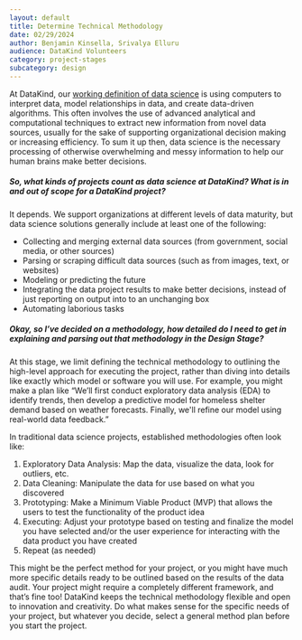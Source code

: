 ```yaml
---
layout: default
title: Determine Technical Methodology
date: 02/29/2024
author: Benjamin Kinsella, Srivalya Elluru
audience: DataKind Volunteers
category: project-stages
subcategory: design
---
```


At DataKind, our [working definition of data science](/volunteers/getting-started/key_terminology) is using computers to interpret data, model relationships in data, and create data\-driven algorithms. This often involves the use of advanced analytical and computational techniques to extract new information from novel data sources, usually for the sake of supporting organizational decision making or increasing efficiency. To sum it up then, data science is the necessary processing of otherwise overwhelming and messy information to help our human brains make better decisions.


##### So, what kinds of projects count as data science at DataKind? What is in and out of scope for a DataKind project?


It depends. We support organizations at different levels of data maturity, but data science solutions generally include at least one of the following:


* Collecting and merging external data sources (from government, social media, or other sources)
* Parsing or scraping difficult data sources (such as from images, text, or websites)
* Modeling or predicting the future
* Integrating the data project results to make better decisions, instead of just reporting on output into to an unchanging box
* Automating laborious tasks


##### Okay, so I’ve decided on a methodology, how detailed do I need to get in explaining and parsing out that methodology in the Design Stage?


At this stage, we limit defining the technical methodology to outlining the high\-level approach for executing the project, rather than diving into details like exactly which model or software you will use. For example, you might make a plan like “We’ll first conduct exploratory data analysis (EDA) to identify trends, then develop a predictive model for homeless shelter demand based on weather forecasts. Finally, we'll refine our model using real\-world data feedback.”


In traditional data science projects, established methodologies often look like:


1. Exploratory Data Analysis: Map the data, visualize the data, look for outliers, etc.
2. Data Cleaning: Manipulate the data for use based on what you discovered
3. Prototyping: Make a Minimum Viable Product (MVP) that allows the users to test the functionality of the product idea
4. Executing: Adjust your prototype based on testing and finalize the model you have selected and/or the user experience for interacting with the data product you have created
5. Repeat (as needed)


This might be the perfect method for your project, or you might have much more specific details ready to be outlined based on the results of the data audit. Your project might require a completely different framework, and that’s fine too! DataKind keeps the technical methodology flexible and open to innovation and creativity. Do what makes sense for the specific needs of your project, but whatever you decide, select a general method plan before you start the project.